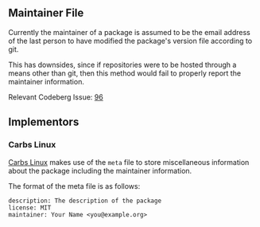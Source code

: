 ## Maintainer File

Currently the maintainer of a package is assumed to be the email address
of the last person to have modified the package's version file according to
git.

This has downsides, since if repositories were to be hosted through a means
other than git, then this method would fail to properly report the maintainer
information.

Relevant Codeberg Issue: [96](https://codeberg.org/kiss-community/repo/issues/96)

## Implementors

### Carbs Linux

[Carbs Linux](https://carbslinux.org/) makes use of the `meta` file to store miscellaneous information
about the package including the maintainer information.

The format of the meta file is as follows:
```
description: The description of the package
license: MIT
maintainer: Your Name <you@example.org>
```

